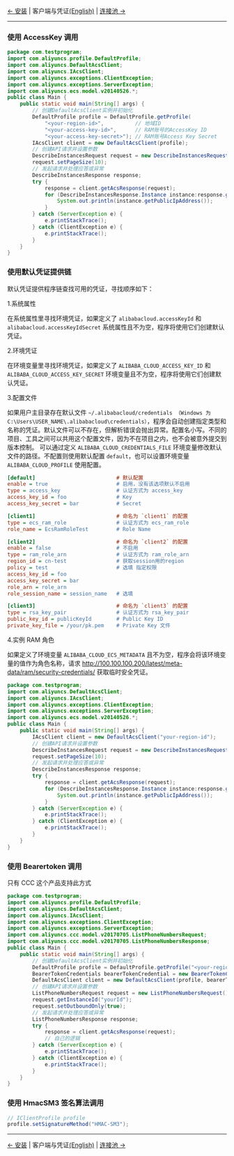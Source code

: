 [← 安装](1-Installation-CN.md) | 客户端与凭证[(English)](2-Client-EN.md) | [连接池 →](3-Pool-CN.md)
***

### 使用 AccessKey 调用
```java
package com.testprogram;
import com.aliyuncs.profile.DefaultProfile;
import com.aliyuncs.DefaultAcsClient;
import com.aliyuncs.IAcsClient;
import com.aliyuncs.exceptions.ClientException;
import com.aliyuncs.exceptions.ServerException;
import com.aliyuncs.ecs.model.v20140526.*;
public class Main {
    public static void main(String[] args) {
        // 创建DefaultAcsClient实例并初始化
        DefaultProfile profile = DefaultProfile.getProfile(
            "<your-region-id>",          // 地域ID
            "<your-access-key-id>",      // RAM账号的AccessKey ID
            "<your-access-key-secret>"); // RAM账号Access Key Secret
        IAcsClient client = new DefaultAcsClient(profile);
        // 创建API请求并设置参数
        DescribeInstancesRequest request = new DescribeInstancesRequest();
        request.setPageSize(10);
        // 发起请求并处理应答或异常
        DescribeInstancesResponse response;
        try {
            response = client.getAcsResponse(request);
            for (DescribeInstancesResponse.Instance instance:response.getInstances()) {+
                System.out.println(instance.getPublicIpAddress());
            }
        } catch (ServerException e) {
            e.printStackTrace();
        } catch (ClientException e) {
            e.printStackTrace();
        }
    }
}
```
### 使用默认凭证提供链

默认凭证提供程序链查找可用的凭证，寻找顺序如下：

1.系统属性

在系统属性里寻找环境凭证，如果定义了 `alibabacloud.accessKeyId` 和 `alibabacloud.accessKeyIdSecret` 系统属性且不为空，程序将使用它们创建默认凭证。

2.环境凭证

在环境变量里寻找环境凭证，如果定义了 `ALIBABA_CLOUD_ACCESS_KEY_ID` 和 `ALIBABA_CLOUD_ACCESS_KEY_SECRET` 环境变量且不为空，程序将使用它们创建默认凭证。

3.配置文件

如果用户主目录存在默认文件 `~/.alibabacloud/credentials （Windows 为 C:\Users\USER_NAME\.alibabacloud\credentials）`，程序会自动创建指定类型和名称的凭证。默认文件可以不存在，但解析错误会抛出异常。配置名小写。不同的项目、工具之间可以共用这个配置文件，因为不在项目之内，也不会被意外提交到版本控制。
可以通过定义 `ALIBABA_CLOUD_CREDENTIALS_FILE` 环境变量修改默认文件的路径。不配置则使用默认配置 `default`，也可以设置环境变量 `ALIBABA_CLOUD_PROFILE` 使用配置。 

```ini
[default]                          # 默认配置
enable = true                      # 启用，没有该选项默认不启用
type = access_key                  # 认证方式为 access_key
access_key_id = foo                # Key
access_key_secret = bar            # Secret

[client1]                          # 命名为 `client1` 的配置
type = ecs_ram_role                # 认证方式为 ecs_ram_role
role_name = EcsRamRoleTest         # Role Name

[client2]                          # 命名为 `client2` 的配置
enable = false                     # 不启用
type = ram_role_arn                # 认证方式为 ram_role_arn
region_id = cn-test                # 获取session用的region
policy = test                      # 选填 指定权限
access_key_id = foo
access_key_secret = bar
role_arn = role_arn
role_session_name = session_name   # 选填

[client3]                          # 命名为 `client3` 的配置
type = rsa_key_pair                # 认证方式为 rsa_key_pair
public_key_id = publicKeyId        # Public Key ID
private_key_file = /your/pk.pem    # Private Key 文件
```
4.实例 RAM 角色

如果定义了环境变量 `ALIBABA_CLOUD_ECS_METADATA` 且不为空，程序会将该环境变量的值作为角色名称，请求 <http://100.100.100.200/latest/meta-data/ram/security-credentials/> 获取临时安全凭证。

```java
package com.testprogram;
import com.aliyuncs.DefaultAcsClient;
import com.aliyuncs.IAcsClient;
import com.aliyuncs.exceptions.ClientException;
import com.aliyuncs.exceptions.ServerException;
import com.aliyuncs.ecs.model.v20140526.*;
public class Main {
    public static void main(String[] args) {
        IAcsClient client = new DefaultAcsClient("your-region-id");
        // 创建API请求并设置参数
        DescribeInstancesRequest request = new DescribeInstancesRequest();
        request.setPageSize(10);
        // 发起请求并处理应答或异常
        DescribeInstancesResponse response;
        try {
            response = client.getAcsResponse(request);
            for (DescribeInstancesResponse.Instance instance:response.getInstances()) {
                System.out.println(instance.getPublicIpAddress());
            }
        } catch (ServerException e) {
            e.printStackTrace();
        } catch (ClientException e) {
            e.printStackTrace();
        }
    }
}

```
### 使用 Bearertoken 调用
只有 CCC 这个产品支持此方式

```java
package com.testprogram;
import com.aliyuncs.profile.DefaultProfile;
import com.aliyuncs.DefaultAcsClient;
import com.aliyuncs.IAcsClient;
import com.aliyuncs.exceptions.ClientException;
import com.aliyuncs.exceptions.ServerException;
import com.aliyuncs.ccc.model.v20170705.ListPhoneNumbersRequest;
import com.aliyuncs.ccc.model.v20170705.ListPhoneNumbersResponse;
public class Main {
    public static void main(String[] args) {
        // 创建DefaultAcsClient实例并初始化
        DefaultProfile profile = DefaultProfile.getProfile("<your-region-id>"); //地域ID
        BearerTokenCredentials bearerTokenCredential = new BearerTokenCredentials("<your-bearer-token>");
        DefaultAcsClient client = new DefaultAcsClient(profile, bearerTokenCredential);
        // 创建API请求并设置参数
        ListPhoneNumbersRequest request = new ListPhoneNumbersRequest();
        request.getInstanceId("yourId");
        request.setOutboundOnly(true);
        // 发起请求并处理应答或异常
        ListPhoneNumbersResponse response;
        try {
            response = client.getAcsResponse(request);
            // 自己的逻辑
        } catch (ServerException e) {
            e.printStackTrace();
        } catch (ClientException e) {
            e.printStackTrace();
        }
    }
}
```

### 使用 HmacSM3 签名算法调用

```java
// IClientProfile profile
profile.setSignatureMethod("HMAC-SM3");
```

***
[← 安装](1-Installation-CN.md) | 客户端与凭证[(English)](2-Client-EN.md) | [连接池 →](3-Pool-CN.md)
